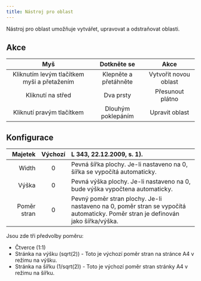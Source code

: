 ```yaml
---
title: Nástroj pro oblast
---
```


Nástroj pro oblast umožňuje vytvářet, upravovat a odstraňovat oblasti.

## Akce

|                     Myš                     |      Dotkněte se      |          Akce         |
| :-----------------------------------------: | :-------------------: | :-------------------: |
| Kliknutím levým tlačítkem myši a přetažením | Klepněte a přetáhněte | Vytvořit novou oblast |
|              Kliknutí na střed              |       Dva prsty       |    Přesunout plátno   |
|          Kliknutí pravým tlačítkem          |   Dlouhým poklepáním  |     Upravit oblast    |

## Konfigurace

|     Majetek | Výchozí | L 343, 22.12.2009, s. 1).                                                                                       |
| ----------: | :-----: | :------------------------------------------------------------------------------------------------------------------------------------------------------------------------------ |
|       Width |    0    | Pevná šířka plochy. Je-li nastaveno na 0, šířka se vypočítá automaticky.                                                                        |
|       Výška |    0    | Pevná výška plochy. Je-li nastaveno na 0, bude výška vypočtena automaticky.                                                                     |
| Poměr stran |    0    | Pevný poměr stran plochy. Je-li nastaveno na 0, poměr stran se vypočítá automaticky. Poměr stran je definován jako šířka/výška. |

Jsou zde tři předvolby poměru:

- Čtverce (1:1)
- Stránka na výšku (sqrt(2)) - Toto je výchozí poměr stran na stránce A4 v režimu na výšku.
- Stránka na šířku (1/sqrt(2)) - Toto je výchozí poměr stran stránky A4 v režimu na šířku.
